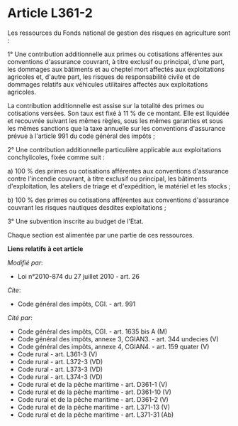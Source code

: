 # Article L361-2

Les ressources du Fonds national de gestion des risques en agriculture sont :

1° Une contribution additionnelle aux primes ou cotisations afférentes aux conventions d'assurance couvrant, à titre exclusif
ou principal, d'une part, les dommages aux bâtiments et au cheptel mort affectés aux exploitations agricoles et, d'autre
part, les risques de responsabilité civile et de dommages relatifs aux véhicules utilitaires affectés aux exploitations
agricoles.

La contribution additionnelle est assise sur la totalité des primes ou cotisations versées. Son taux est fixé à 11 % de ce
montant. Elle est liquidée et recouvrée suivant les mêmes règles, sous les mêmes garanties et sous les mêmes sanctions que la
taxe annuelle sur les conventions d'assurance prévue à l'article 991 du code général des impôts ;

2° Une contribution additionnelle particulière applicable aux exploitations conchylicoles, fixée comme suit :

a) 100 % des primes ou cotisations afférentes aux conventions d'assurance contre l'incendie couvrant, à titre exclusif ou
principal, les bâtiments d'exploitation, les ateliers de triage et d'expédition, le matériel et les stocks ;

b) 100 % des primes ou cotisations afférentes aux conventions d'assurance couvrant les risques nautiques desdites
exploitations ;

3° Une subvention inscrite au budget de l'Etat.

Chaque section est alimentée par une partie de ces ressources.

**Liens relatifs à cet article**

_Modifié par_:

  - Loi n°2010-874 du 27 juillet 2010 - art. 26

_Cite_:

  - Code général des impôts, CGI. - art. 991

_Cité par_:

  - Code général des impôts, CGI. - art. 1635 bis A (M)
  - Code général des impôts, annexe 3, CGIAN3. - art. 344 undecies (V)
  - Code général des impôts, annexe 4, CGIAN4. - art. 159 quater (V)
  - Code rural - art. L361-3 (V)
  - Code rural - art. L372-3 (VD)
  - Code rural - art. L373-3 (VD)
  - Code rural - art. L374-3 (VD)
  - Code rural et de la pêche maritime - art. D361-1 (V)
  - Code rural et de la pêche maritime - art. D361-10 (V)
  - Code rural et de la pêche maritime - art. D361-2 (V)
  - Code rural et de la pêche maritime - art. L371-13 (V)
  - Code rural et de la pêche maritime - art. L371-31 (Ab)
